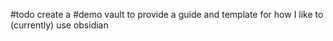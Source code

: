 #todo create a #demo vault to provide a guide and template for how I like to (currently) use obsidian